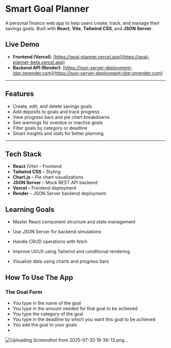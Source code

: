 #  Smart Goal Planner

A personal finance web app to help users create, track, and manage their savings goals. Built with **React**, **Vite**, **Tailwind CSS**, and **JSON Server**.

##  Live Demo

- **Frontend (Vercel)**: [https://goal-planner.vercel.app](https://goal-planner-beta.vercel.app)
- **Backend API (Render)**: [https://json-server-deployment-jdqr.onrender.com](https://json-server-deployment-jdqr.onrender.com)

---

##  Features

-  Create, edit, and delete savings goals
-  Add deposits to goals and track progress
-  View progress bars and pie chart breakdowns
-  See warnings for overdue or inactive goals
-  Filter goals by category or deadline
-  Smart insights and stats for better planning

---

##  Tech Stack

- **React** (Vite) – Frontend
- **Tailwind CSS** – Styling
- **Chart.js** – Pie chart visualizations
- **JSON Server** – Mock REST API backend
- **Vercel** – Frontend deployment
- **Render** – JSON Server backend deployment

## Learning Goals
- Master React component structure and state management

- Use JSON Server for backend simulations

- Handle CRUD operations with fetch

- Improve UI/UX using Tailwind and conditional rendering

- Visualize data using charts and progress bars



## How To Use The App 
### The Goal Form 
- You type in the name of the goal
- You type in the amount needed for that goal to be achieved
- You type the category of the goal
- You type in the deadline by which you want this goal to be achieved
- You add the goal to your goals
- 

![Uploading Screenshot from 2025-07-20 19-36-13.png…]()



